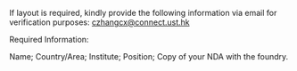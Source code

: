 If layout is required, kindly provide the following information via email for verification purposes: czhangcx@connect.ust.hk

Required Information:

Name; Country/Area; Institute; Position; Copy of your NDA with the foundry.
